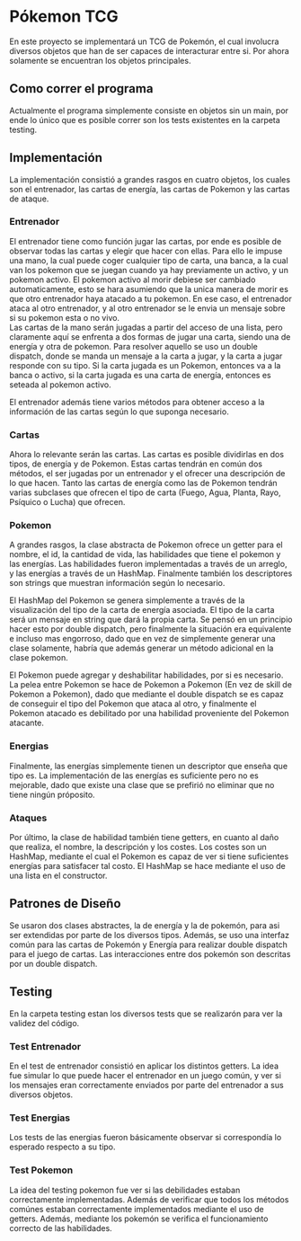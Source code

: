 # Pókemon TCG
En este proyecto se implementará un TCG de Pokemón, el cual involucra diversos objetos que han de ser capaces de interacturar entre si. Por ahora solamente se encuentran los objetos principales.
## Como correr el programa
Actualmente el programa simplemente consiste en objetos sin un main, por ende lo único que es posible correr son los tests existentes en la carpeta testing.
## Implementación
La implementación consistió a grandes rasgos en cuatro objetos, los cuales son el entrenador, las cartas de energía, las cartas de Pokemon y las cartas de ataque.  
### Entrenador
El entrenador tiene como función jugar las cartas, por ende es posible de observar todas las cartas y elegir que hacer con ellas. Para ello le impuse una mano, la cual puede coger cualquier tipo de carta, una banca, a la cual van los pokemon que se juegan cuando ya hay previamente un activo, y un pokemon activo. El pokemon activo al morir debiese ser cambiado automaticamente, esto se hara asumiendo que la unica manera de morir es que otro entrenador haya atacado a tu pokemon. En ese caso, el entrenador ataca al otro entrenador, y al otro entrenador se le envia un mensaje sobre si su pokemon esta o no vivo.  
Las cartas de la mano serán jugadas a partir del acceso de una lista, pero claramente aquí se enfrenta a dos formas de jugar una carta, siendo una de energía y otra de pokemon. Para resolver aquello se uso un double dispatch, donde se manda un mensaje a la carta a jugar, y la carta a jugar responde con su tipo. Si la carta jugada es un Pokemon, entonces va a la banca o activo, si la carta jugada es una carta de energía, entonces es seteada al pokemon activo.  

El entrenador además tiene varios métodos para obtener acceso a la información de las cartas según lo que suponga necesario.  
### Cartas
Ahora lo relevante serán las cartas. Las cartas es posible dividirlas en dos tipos, de energía y de Pokemon. Estas cartas tendrán en común dos métodos, el ser jugadas por un entrenador y el ofrecer una descripción de lo que hacen. Tanto las cartas de energía como las de Pokemon tendrán varias subclases que ofrecen el tipo de carta (Fuego, Agua, Planta, Rayo, Psíquico o Lucha) que ofrecen.  
### Pokemon
A grandes rasgos, la clase abstracta de Pokemon ofrece un getter para el nombre, el id, la cantidad de vida, las habilidades que tiene el pokemon y las energías. Las habilidades fueron implementadas a través de un arreglo, y las energías a través de un HashMap. Finalmente también los descriptores son strings que muestran información según lo necesario.  

El HashMap del Pokemon se genera simplemente a través de la visualización del tipo de la carta de energía asociada. El tipo de la carta será un mensaje en string que dará la propia carta. Se pensó en un principio hacer esto por double dispatch, pero finalmente la situación era equivalente e incluso mas engorroso, dado que en vez de simplemente generar una clase solamente, habría que además generar un método adicional en la clase pokemon.

El Pokemon puede agregar y deshabilitar habilidades, por si es necesario. La pelea entre Pokemon se hace de Pokemon a Pokemon (En vez de skill de Pokemon a Pokemon), dado que mediante el double dispatch se es capaz de conseguir el tipo del Pokemon que ataca al otro, y finalmente el Pokemon atacado es debilitado por una habilidad proveniente del Pokemon atacante.  
### Energias
Finalmente, las energías simplemente tienen un descriptor que enseña que tipo es. La implementación de las energías es suficiente pero no es mejorable, dado que existe una clase que se prefirió no eliminar que no tiene ningún próposito.  
### Ataques
Por último, la clase de habilidad también tiene getters, en cuanto al daño que realiza, el nombre, la descripción y los costes. Los costes son un HashMap, mediante el cual el Pokemon es capaz de ver si tiene suficientes energías para satisfacer tal costo. El HashMap se hace mediante el uso de una lista en el constructor.
## Patrones de Diseño
Se usaron dos clases abstractes, la de energía y la de pokemón, para asi ser extendidas por parte de los diversos tipos. Además, se uso una interfaz común para las cartas de Pokemón y Energía para realizar double dispatch para el juego de cartas. Las interacciones entre dos pokemón son descritas por un double dispatch. 

## Testing
En la carpeta testing estan los diversos tests que se realizarón para ver la validez del código.  

### Test Entrenador
En el test de entrenador consistió en aplicar los distintos getters. La idea fue simular lo que puede hacer el entrenador en un juego común, y ver si los mensajes eran correctamente enviados por parte del entrenador a sus diversos objetos.  

### Test Energias
Los tests de las energias fueron básicamente observar si correspondía lo esperado respecto a su tipo.  

### Test Pokemon
La idea del testing pokemon fue ver si las debilidades estaban correctamente implementadas. Además de verificar que todos los métodos comúnes estaban correctamente implementados mediante el uso de getters. Además, mediante los pokemón se verifica el funcionamiento correcto de las habilidades.

